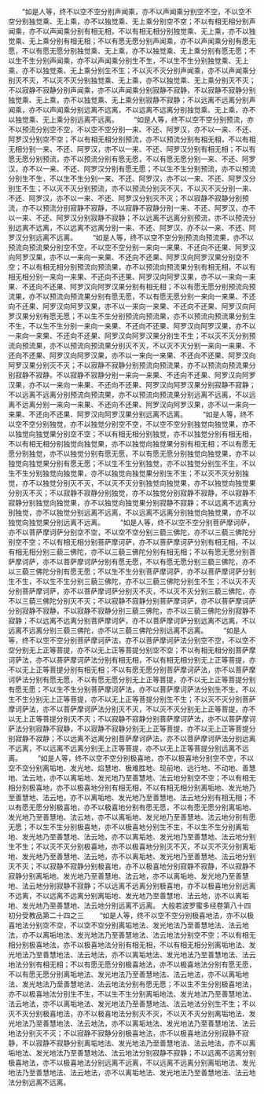 <!-- { "loadSidebar": true } -->
　　“如是人等，终不以空不空分别声闻乘，亦不以声闻乘分别空不空，不以空不空分别独觉乘、无上乘，亦不以独觉乘、无上乘分别空不空；不以有相无相分别声闻乘，亦不以声闻乘分别有相无相，不以有相无相分别独觉乘、无上乘，亦不以独觉乘、无上乘分别有相无相；不以有愿无愿分别声闻乘，亦不以声闻乘分别有愿无愿，不以有愿无愿分别独觉乘、无上乘，亦不以独觉乘、无上乘分别有愿无愿；不以生不生分别声闻乘，亦不以声闻乘分别生不生，不以生不生分别独觉乘、无上乘，亦不以独觉乘、无上乘分别生不生；不以灭不灭分别声闻乘，亦不以声闻乘分别灭不灭，不以灭不灭分别独觉乘、无上乘，亦不以独觉乘、无上乘分别灭不灭；不以寂静不寂静分别声闻乘，亦不以声闻乘分别寂静不寂静，不以寂静不寂静分别独觉乘、无上乘，亦不以独觉乘、无上乘分别寂静不寂静；不以远离不远离分别声闻乘，亦不以声闻乘分别远离不远离，不以远离不远离分别独觉乘、无上乘，亦不以独觉乘、无上乘分别远离不远离。
　　“如是人等，终不以空不空分别预流，亦不以预流分别空不空，不以空不空分别一来、不还、阿罗汉，亦不以一来、不还、阿罗汉分别空不空；不以有相无相分别预流，亦不以预流分别有相无相，不以有相无相分别一来、不还、阿罗汉，亦不以一来、不还、阿罗汉分别有相无相；不以有愿无愿分别预流，亦不以预流分别有愿无愿，不以有愿无愿分别一来、不还、阿罗汉，亦不以一来、不还、阿罗汉分别有愿无愿；不以生不生分别预流，亦不以预流分别生不生，不以生不生分别一来、不还、阿罗汉，亦不以一来、不还、阿罗汉分别生不生；不以灭不灭分别预流，亦不以预流分别灭不灭，不以灭不灭分别一来、不还、阿罗汉，亦不以一来、不还、阿罗汉分别灭不灭；不以寂静不寂静分别预流，亦不以预流分别寂静不寂静，不以寂静不寂静分别一来、不还、阿罗汉，亦不以一来、不还、阿罗汉分别寂静不寂静；不以远离不远离分别预流，亦不以预流分别远离不远离，不以远离不远离分别一来、不还、阿罗汉，亦不以一来、不还、阿罗汉分别远离不远离。
　　“如是人等，终不以空不空分别预流向预流果，亦不以预流向预流果分别空不空，不以空不空分别一来向一来果、不还向不还果、阿罗汉向阿罗汉果，亦不以一来向一来果、不还向不还果、阿罗汉向阿罗汉果分别空不空；不以有相无相分别预流向预流果，亦不以预流向预流果分别有相无相，不以有相无相分别一来向一来果、不还向不还果、阿罗汉向阿罗汉果，亦不以一来向一来果、不还向不还果、阿罗汉向阿罗汉果分别有相无相；不以有愿无愿分别预流向预流果，亦不以预流向预流果分别有愿无愿，不以有愿无愿分别一来向一来果、不还向不还果、阿罗汉向阿罗汉果，亦不以一来向一来果、不还向不还果、阿罗汉向阿罗汉果分别有愿无愿；不以生不生分别预流向预流果，亦不以预流向预流果分别生不生，不以生不生分别一来向一来果、不还向不还果、阿罗汉向阿罗汉果，亦不以一来向一来果、不还向不还果、阿罗汉向阿罗汉果分别生不生；不以灭不灭分别预流向预流果，亦不以预流向预流果分别灭不灭，不以灭不灭分别一来向一来果、不还向不还果、阿罗汉向阿罗汉果，亦不以一来向一来果、不还向不还果、阿罗汉向阿罗汉果分别灭不灭；不以寂静不寂静分别预流向预流果，亦不以预流向预流果分别寂静不寂静，不以寂静不寂静分别一来向一来果、不还向不还果、阿罗汉向阿罗汉果，亦不以一来向一来果、不还向不还果、阿罗汉向阿罗汉果分别寂静不寂静；不以远离不远离分别预流向预流果，亦不以预流向预流果分别远离不远离，不以远离不远离分别一来向一来果、不还向不还果、阿罗汉向阿罗汉果，亦不以一来向一来果、不还向不还果、阿罗汉向阿罗汉果分别远离不远离。
　　“如是人等，终不以空不空分别独觉，亦不以独觉分别空不空，不以空不空分别独觉向独觉果，亦不以独觉向独觉果分别空不空；不以有相无相分别独觉，亦不以独觉分别有相无相，不以有相无相分别独觉向独觉果，亦不以独觉向独觉果分别有相无相；不以有愿无愿分别独觉，亦不以独觉分别有愿无愿，不以有愿无愿分别独觉向独觉果，亦不以独觉向独觉果分别有愿无愿；不以生不生分别独觉，亦不以独觉分别生不生，不以生不生分别独觉向独觉果，亦不以独觉向独觉果分别生不生；不以灭不灭分别独觉，亦不以独觉分别灭不灭，不以灭不灭分别独觉向独觉果，亦不以独觉向独觉果分别灭不灭；不以寂静不寂静分别独觉，亦不以独觉分别寂静不寂静，不以寂静不寂静分别独觉向独觉果，亦不以独觉向独觉果分别寂静不寂静；不以远离不远离分别独觉，亦不以独觉分别远离不远离，不以远离不远离分别独觉向独觉果，亦不以独觉向独觉果分别远离不远离。
　　“如是人等，终不以空不空分别菩萨摩诃萨，亦不以菩萨摩诃萨分别空不空，不以空不空分别三藐三佛陀，亦不以三藐三佛陀分别空不空；不以有相无相分别菩萨摩诃萨，亦不以菩萨摩诃萨分别有相无相，不以有相无相分别三藐三佛陀，亦不以三藐三佛陀分别有相无相；不以有愿无愿分别菩萨摩诃萨，亦不以菩萨摩诃萨分别有愿无愿，不以有愿无愿分别三藐三佛陀，亦不以三藐三佛陀分别有愿无愿；不以生不生分别菩萨摩诃萨，亦不以菩萨摩诃萨分别生不生，不以生不生分别三藐三佛陀，亦不以三藐三佛陀分别生不生；不以灭不灭分别菩萨摩诃萨，亦不以菩萨摩诃萨分别灭不灭，不以灭不灭分别三藐三佛陀，亦不以三藐三佛陀分别灭不灭；不以寂静不寂静分别菩萨摩诃萨，亦不以菩萨摩诃萨分别寂静不寂静，不以寂静不寂静分别三藐三佛陀，亦不以三藐三佛陀分别寂静不寂静；不以远离不远离分别菩萨摩诃萨，亦不以菩萨摩诃萨分别远离不远离，不以远离不远离分别三藐三佛陀，亦不以三藐三佛陀分别远离不远离。
　　“如是人等，终不以空不空分别菩萨摩诃萨法，亦不以菩萨摩诃萨法分别空不空，不以空不空分别无上正等菩提，亦不以无上正等菩提分别空不空；不以有相无相分别菩萨摩诃萨法，亦不以菩萨摩诃萨法分别有相无相，不以有相无相分别无上正等菩提，亦不以无上正等菩提分别有相无相；不以有愿无愿分别菩萨摩诃萨法，亦不以菩萨摩诃萨法分别有愿无愿，不以有愿无愿分别无上正等菩提，亦不以无上正等菩提分别有愿无愿；不以生不生分别菩萨摩诃萨法，亦不以菩萨摩诃萨法分别生不生，不以生不生分别无上正等菩提，亦不以无上正等菩提分别生不生；不以灭不灭分别菩萨摩诃萨法，亦不以菩萨摩诃萨法分别灭不灭，不以灭不灭分别无上正等菩提，亦不以无上正等菩提分别灭不灭；不以寂静不寂静分别菩萨摩诃萨法，亦不以菩萨摩诃萨法分别寂静不寂静，不以寂静不寂静分别无上正等菩提，亦不以无上正等菩提分别寂静不寂静；不以远离不远离分别菩萨摩诃萨法，亦不以菩萨摩诃萨法分别远离不远离，不以远离不远离分别无上正等菩提，亦不以无上正等菩提分别远离不远离。
　　“如是人等，终不以空不空分别极喜地，亦不以极喜地分别空不空，不以空不空分别离垢地、发光地、焰慧地、极难胜地、现前地、远行地、不动地、善慧地、法云地，亦不以离垢地、发光地乃至善慧地、法云地分别空不空；不以有相无相分别极喜地，亦不以极喜地分别有相无相，不以有相无相分别离垢地、发光地乃至善慧地、法云地，亦不以离垢地、发光地乃至善慧地、法云地分别有相无相；不以有愿无愿分别极喜地，亦不以极喜地分别有愿无愿，不以有愿无愿分别离垢地、发光地乃至善慧地、法云地，亦不以离垢地、发光地乃至善慧地、法云地分别有愿无愿；不以生不生分别极喜地，亦不以极喜地分别生不生，不以生不生分别离垢地、发光地乃至善慧地、法云地，亦不以离垢地、发光地乃至善慧地、法云地分别生不生；不以灭不灭分别极喜地，亦不以极喜地分别灭不灭，不以灭不灭分别离垢地、发光地乃至善慧地、法云地，亦不以离垢地、发光地乃至善慧地、法云地分别灭不灭；不以寂静不寂静分别极喜地，亦不以极喜地分别寂静不寂静，不以寂静不寂静分别离垢地、发光地乃至善慧地、法云地，亦不以离垢地、发光地乃至善慧地、法云地分别寂静不寂静；不以远离不远离分别极喜地，亦不以极喜地分别远离不远离，不以远离不远离分别离垢地、发光地乃至善慧地、法云地，亦不以离垢地、发光地乃至善慧地、法云地分别远离不远离。
大般若波罗蜜多经卷第八十四初分受教品第二十四之三
　　“如是人等，终不以空不空分别极喜地法，亦不以极喜地法分别空不空，不以空不空分别离垢地法、发光地法乃至善慧地法、法云地法，亦不以离垢地法、发光地法乃至善慧地法、法云地法分别空不空；不以有相无相分别极喜地法，亦不以极喜地法分别有相无相，不以有相无相分别离垢地法、发光地法乃至善慧地法、法云地法，亦不以离垢地法、发光地法乃至善慧地法、法云地法分别有相无相；不以有愿无愿分别极喜地法，亦不以极喜地法分别有愿无愿，不以有愿无愿分别离垢地法、发光地法乃至善慧地法、法云地法，亦不以离垢地法、发光地法乃至善慧地法、法云地法分别有愿无愿；不以生不生分别极喜地法，亦不以极喜地法分别生不生，不以生不生分别离垢地法、发光地法乃至善慧地法、法云地法，亦不以离垢地法、发光地法乃至善慧地法、法云地法分别生不生；不以灭不灭分别极喜地法，亦不以极喜地法分别灭不灭，不以灭不灭分别离垢地法、发光地法乃至善慧地法、法云地法，亦不以离垢地法、发光地法乃至善慧地法、法云地法分别灭不灭；不以寂静不寂静分别极喜地法，亦不以极喜地法分别寂静不寂静，不以寂静不寂静分别离垢地法、发光地法乃至善慧地法、法云地法，亦不以离垢地法、发光地法乃至善慧地法、法云地法分别寂静不寂静；不以远离不远离分别极喜地法，亦不以极喜地法分别远离不远离，不以远离不远离分别离垢地法、发光地法乃至善慧地法、法云地法，亦不以离垢地法、发光地法乃至善慧地法、法云地法分别远离不远离。
